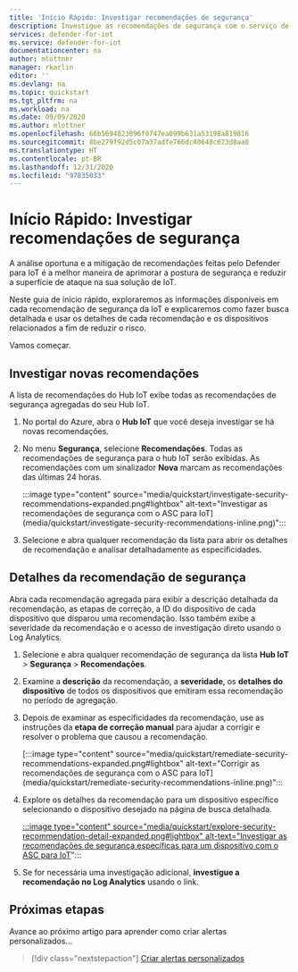 ```yaml
---
title: 'Início Rápido: Investigar recomendações de segurança'
description: Investigue as recomendações de segurança com o serviço de segurança Defender para IoT.
services: defender-for-iot
ms.service: defender-for-iot
documentationcenter: na
author: mlottner
manager: rkarlin
editor: ''
ms.devlang: na
ms.topic: quickstart
ms.tgt_pltfrm: na
ms.workload: na
ms.date: 09/09/2020
ms.author: mlottner
ms.openlocfilehash: 66b5694823096f0747ea099b631a53198a819816
ms.sourcegitcommit: 8be279f92d5c07a37adfe766dc40648c673d8aa8
ms.translationtype: HT
ms.contentlocale: pt-BR
ms.lasthandoff: 12/31/2020
ms.locfileid: "97835033"
---
```

# <a name="quickstart-investigate-security-recommendations"></a>Início Rápido: Investigar recomendações de segurança


A análise oportuna e a mitigação de recomendações feitas pelo Defender para IoT é a melhor maneira de aprimorar a postura de segurança e reduzir a superfície de ataque na sua solução de IoT.

Neste guia de início rápido, exploraremos as informações disponíveis em cada recomendação de segurança da IoT e explicaremos como fazer busca detalhada e usar os detalhes de cada recomendação e os dispositivos relacionados a fim de reduzir o risco.

Vamos começar.

## <a name="investigate-new-recommendations"></a>Investigar novas recomendações

A lista de recomendações do Hub IoT exibe todas as recomendações de segurança agregadas do seu Hub IoT.

1.  No portal do Azure, abra o **Hub IoT** que você deseja investigar se há novas recomendações.

1.  No menu **Segurança**, selecione **Recomendações**. Todas as recomendações de segurança para o hub IoT serão exibidas. As recomendações com um sinalizador **Nova** marcam as recomendações das últimas 24 horas. 

    :::image type="content" source="media/quickstart/investigate-security-recommendations-expanded.png#lightbox" alt-text="Investigar as recomendações de segurança com o ASC para IoT] (media/quickstart/investigate-security-recommendations-inline.png)":::


1.  Selecione e abra qualquer recomendação da lista para abrir os detalhes de recomendação e analisar detalhadamente as especificidades.

## <a name="security-recommendation-details"></a>Detalhes da recomendação de segurança

Abra cada recomendação agregada para exibir a descrição detalhada da recomendação, as etapas de correção, a ID do dispositivo de cada dispositivo que disparou uma recomendação. Isso também exibe a severidade da recomendação e o acesso de investigação direto usando o Log Analytics.

1.  Selecione e abra qualquer recomendação de segurança da lista **Hub IoT** \> **Segurança** \> **Recomendações**.

1.  Examine a **descrição** da recomendação, a **severidade**, os **detalhes do dispositivo** de todos os dispositivos que emitiram essa recomendação no período de agregação. 

1.  Depois de examinar as especificidades da recomendação, use as instruções da **etapa de correção manual** para ajudar a corrigir e resolver o problema que causou a recomendação. 

    [:::image type="content" source="media/quickstart/remediate-security-recommendations-expanded.png#lightbox" alt-text="Corrigir as recomendações de segurança com o ASC para IoT] (media/quickstart/remediate-security-recommendations-inline.png)":::


1.  Explore os detalhes da recomendação para um dispositivo específico selecionando o dispositivo desejado na página de busca detalhada.

    [:::image type="content" source="media/quickstart/explore-security-recommendation-detail-expanded.png#lightbox" alt-text="Investigar as recomendações de segurança específicas para um dispositivo com o ASC para IoT](media/quickstart/explore-security-recommendation-detail-inline.png)":::


1.  Se for necessária uma investigação adicional, **investigue a recomendação no Log Analytics** usando o link. 


## <a name="next-steps"></a>Próximas etapas

Avance ao próximo artigo para aprender como criar alertas personalizados...

> [!div class="nextstepaction"]
> [Criar alertas personalizados](quickstart-create-custom-alerts.md)
